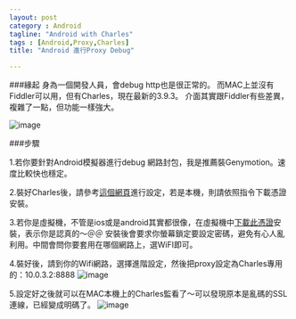 ```yaml
---
layout: post
category : Android 
tagline: "Android with Charles"
tags : [Android,Proxy,Charles]
title: "Android 進行Proxy Debug"

---
```


###緣起
身為一個開發人員，會debug http也是很正常的。
而MAC上並沒有Fiddler可以用，但有Charles，現在最新的3.9.3。
介面其實跟Fiddler有些差異，複雜了一點，但功能一樣強大。

![image](https://farm9.staticflickr.com/8625/16204826052_0d8ed1f323_o.png)


###步驟

1.若你要針對Android模擬器進行debug 網路封包，我是推薦裝Genymotion。速度比較快也穩定。

2.裝好Charles後，請參考[這個網頁](http://www.charlesproxy.com/documentation/using-charles/ssl-certificates/)進行設定，若是本機，則請依照指令下載憑證安裝。

3.若你是虛擬機，不管是ios或是android其實都很像，在虛擬機中[下載此憑證]( http://www.charlesproxy.com/charles.crt)安裝，表示你是認真的～＠＠ 安裝後會要求你螢幕鎖定要設定密碼，避免有心人亂利用。中間會問你要套用在哪個網路上，選WiFI即可。

4.裝好後，請到你的Wifi網路，選擇進階設定，然後把proxy設定為Charles專用的：10.0.3.2:8888
![image](https://farm8.staticflickr.com/7466/15583285904_cbc64e3aac_o.png)

5.設定好之後就可以在MAC本機上的Charles監看了～可以發現原本是亂碼的SSL連線，已經變成明碼了。
![image](https://farm8.staticflickr.com/7481/16204901592_1433a1e4a3_o.png)




